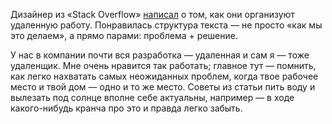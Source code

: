﻿Дизайнер из «Stack Overflow» [написал](http://www.tedgoas.com/blog/distributed-design) о том, как они организуют удаленную работу. Понравилась структура текста — не просто «как мы это делаем», а прямо парами: проблема + решение. 

У нас в компании почти вся разработка — удаленная и сам я — тоже удаленщик. Мне очень нравится так работать; главное тут — помнить, как легко нахватать самых неожиданных проблем, когда твое рабочее место и твой дом — одно и то же место. Советы из статьи пить воду и вылезать под солнце вполне себе актуальны, например — в ходе какого-нибудь кранча про это и правда легко забыть.